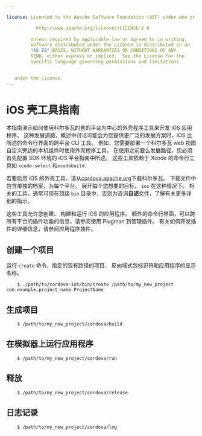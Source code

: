 ```yaml
---

license: Licensed to the Apache Software Foundation (ASF) under one or more contributor license agreements. See the NOTICE file distributed with this work for additional information regarding copyright ownership. The ASF licenses this file to you under the Apache License, Version 2.0 (the "License"); you may not use this file except in compliance with the License. You may obtain a copy of the License at

           http://www.apache.org/licenses/LICENSE-2.0
    
         Unless required by applicable law or agreed to in writing,
         software distributed under the License is distributed on an
         "AS IS" BASIS, WITHOUT WARRANTIES OR CONDITIONS OF ANY
         KIND, either express or implied.  See the License for the
         specific language governing permissions and limitations
    

   under the License.
---
```


# iOS 壳工具指南

本指南演示如何使用科尔多瓦的套的平台为中心的外壳程序工具来开发 iOS 应用程序。 这种发展道路，概述中讨论可能会为您提供更广泛的发展方案时，iOS 比所述的命令行界面的跨平台 CLI 工具。 例如，您需要部署一个科尔多瓦 web 视图自定义旁边的本机组件时使用外壳程序工具。 在使用之前要么发展路径，您必须首先配置 SDK 环境的 iOS 平台指南中所述。 这些工具依赖于 Xcode 的命令行工具如 `xcode-select` 和`xcodebuild`.

若要启用 iOS 的外壳工具，请从[cordova.apache.org][1]下载科尔多瓦。 下载文件中包含单独的档案，为每个平台。 展开每个您想要的目标， `ios` 在这种情况下。 相关的工具，通常可用在顶级 `bin` 目录中，否则为咨询**自述**文件，了解有关更多详细的指示。

 [1]: http://cordova.apache.org

这些工具允许您创建、 构建和运行 iOS 的应用程序。 额外的命令行界面，可以跨所有平台的插件功能的信息，请参阅使用 Plugman 到管理插件。 有关如何开发插件的详细信息，请参阅应用程序插件。

## 创建一个项目

运行 `create` 命令，指定的现有路径的项目、 反向域式包标识符和应用程序的显示名称。

        $ ./path/to/cordova-ios/bin/create /path/to/my_new_project com.example.project_name ProjectName
    

## 生成项目

        $ /path/to/my_new_project/cordova/build
    

## 在模拟器上运行应用程序

        $ /path/to/my_new_project/cordova/run
    

## 释放

        $ /path/to/my_new_project/cordova/release
    

## 日志记录

        $ /path/to/my_new_project/cordova/log